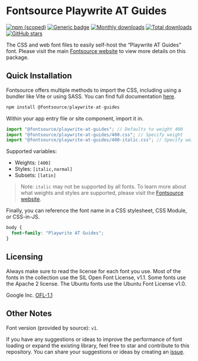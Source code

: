# Fontsource Playwrite AT Guides

[![npm (scoped)](https://img.shields.io/npm/v/@fontsource/playwrite-at-guides?color=brightgreen)](https://www.npmjs.com/package/@fontsource/playwrite-at-guides) [![Generic badge](https://img.shields.io/badge/fontsource-passing-brightgreen)](https://github.com/fontsource/fontsource) [![Monthly downloads](https://badgen.net/npm/dm/@fontsource/playwrite-at-guides)](https://github.com/fontsource/fontsource) [![Total downloads](https://badgen.net/npm/dt/@fontsource/playwrite-at-guides)](https://github.com/fontsource/fontsource) [![GitHub stars](https://img.shields.io/github/stars/fontsource/fontsource.svg?style=social&label=Star)](https://github.com/fontsource/fontsource/stargazers)

The CSS and web font files to easily self-host the “Playwrite AT Guides” font. Please visit the main [Fontsource website](https://fontsource.org/fonts/playwrite-at-guides) to view more details on this package.

## Quick Installation

Fontsource offers multiple methods to import the CSS, including using a bundler like Vite or using SASS. You can find full documentation [here](https://fontsource.org/docs/getting-started/introduction).

```javascript
npm install @fontsource/playwrite-at-guides
```

Within your app entry file or site component, import it in.

```javascript
import "@fontsource/playwrite-at-guides"; // Defaults to weight 400
import "@fontsource/playwrite-at-guides/400.css"; // Specify weight
import "@fontsource/playwrite-at-guides/400-italic.css"; // Specify weight and style
```

Supported variables:
- Weights: `[400]`
- Styles: `[italic,normal]`
- Subsets: `[latin]`

> Note: `italic` may not be supported by all fonts. To learn more about what weights and styles are supported, please visit the [Fontsource website](https://fontsource.org/fonts/playwrite-at-guides).

Finally, you can reference the font name in a CSS stylesheet, CSS Module, or CSS-in-JS.

```css
body {
  font-family: "Playwrite AT Guides";
}
```

## Licensing
Always make sure to read the license for each font you use. Most of the fonts in the collection use the SIL Open Font License, v1.1. Some fonts use the Apache 2 license. The Ubuntu fonts use the Ubuntu Font License v1.0.

Google Inc.
[OFL-1.1](http://scripts.sil.org/OFL)

## Other Notes
Font version (provided by source): `v1`.

If you have any suggestions or ideas to improve the performance of font loading or expand the existing library, feel free to star and contribute to this repository. You can share your suggestions or ideas by creating an [issue](https://github.com/fontsource/fontsource/issues).